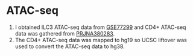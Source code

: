 # ATAC-seq

1) I obtained ILC3 ATAC-seq data from [GSE77299](https://www.ncbi.nlm.nih.gov/geo/query/acc.cgi?acc=GSE130775) and CD4+ ATAC-seq data was gathered from [PRJNA380283](https://www.ncbi.nlm.nih.gov/pmc/articles/PMC5623106/).
2) The CD4+ ATAC-seq data was mapped to hg19 so UCSC liftover was used to convert the ATAC-seq data to hg38. 
